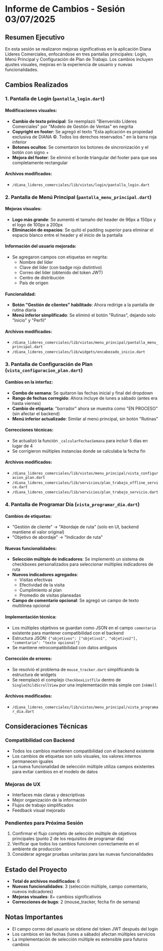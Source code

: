 # Informe de Cambios - Sesión 03/07/2025

## Resumen Ejecutivo
En esta sesión se realizaron mejoras significativas en la aplicación Diana Líderes Comerciales, enfocándose en tres pantallas principales: Login, Menú Principal y Configuración de Plan de Trabajo. Los cambios incluyen ajustes visuales, mejoras en la experiencia de usuario y nuevas funcionalidades.

## Cambios Realizados

### 1. Pantalla de Login (`pantalla_login.dart`)

#### Modificaciones visuales:
- **Cambio de texto principal**: Se reemplazó "Bienvenido Líderes Comerciales" por "Modelo de Gestión de Ventas" en negrita
- **Copyright en footer**: Se agregó el texto "Esta aplicación es propiedad exclusiva de DIANA ©. Todos los derechos reservados." en la barra roja inferior
- **Botones ocultos**: Se comentaron los botones de sincronización y el botón con signo + 
- **Mejora del footer**: Se eliminó el borde triangular del footer para que sea completamente rectangular

#### Archivos modificados:
- `/diana_lideres_comerciales/lib/vistas/login/pantalla_login.dart`

### 2. Pantalla de Menú Principal (`pantalla_menu_principal.dart`)

#### Mejoras visuales:
- **Logo más grande**: Se aumentó el tamaño del header de 96px a 150px y el logo de 100px a 200px
- **Eliminación de espacios**: Se quitó el padding superior para eliminar el espacio blanco entre el header y el inicio de la pantalla

#### Información del usuario mejorada:
- Se agregaron campos con etiquetas en negrita:
  - Nombre del líder
  - Clave del líder (con badge rojo distintivo)
  - Correo del líder (obtenido del token JWT)
  - Centro de distribución
  - País de origen

#### Funcionalidad:
- **Botón "Gestión de clientes" habilitado**: Ahora redirige a la pantalla de rutina diaria
- **Menú inferior simplificado**: Se eliminó el botón "Rutinas", dejando solo "Inicio" y "Perfil"

#### Archivos modificados:
- `/diana_lideres_comerciales/lib/vistas/menu_principal/pantalla_menu_principal.dart`
- `/diana_lideres_comerciales/lib/widgets/encabezado_inicio.dart`

### 3. Pantalla de Configuración de Plan (`vista_configuracion_plan.dart`)

#### Cambios en la interfaz:
- **Combo de semana**: Se quitaron las fechas inicial y final del dropdown
- **Rango de fechas corregido**: Ahora incluye de lunes a sábado (antes era hasta viernes)
- **Cambio de etiqueta**: "borrador" ahora se muestra como "EN PROCESO" (sin afectar el backend)
- **Menú inferior actualizado**: Similar al menú principal, sin botón "Rutinas"

#### Correcciones técnicas:
- Se actualizó la función `_calcularFechasSemana` para incluir 5 días en lugar de 4
- Se corrigieron múltiples instancias donde se calculaba la fecha fin

#### Archivos modificados:
- `/diana_lideres_comerciales/lib/vistas/menu_principal/vista_configuracion_plan.dart`
- `/diana_lideres_comerciales/lib/servicios/plan_trabajo_offline_service.dart`
- `/diana_lideres_comerciales/lib/servicios/plan_trabajo_servicio.dart`

### 4. Pantalla de Programar Día (`vista_programar_dia.dart`)

#### Cambios de etiquetas:
- "Gestión de cliente" → "Abordaje de ruta" (solo en UI, backend mantiene el valor original)
- "Objetivo de abordaje" → "Indicador de ruta"

#### Nuevas funcionalidades:
- **Selección múltiple de indicadores**: Se implementó un sistema de checkboxes personalizados para seleccionar múltiples indicadores de ruta
- **Nuevos indicadores agregados**:
  - Visitas efectivas
  - Efectividad de la visita
  - Cumplimiento al plan
  - Promedio de visitas planeadas
- **Campo de comentario opcional**: Se agregó un campo de texto multilínea opcional

#### Implementación técnica:
- Los múltiples objetivos se guardan como JSON en el campo `comentario` existente para mantener compatibilidad con el backend
- Estructura JSON: `{"objetivos": ["objetivo1", "objetivo2"], "comentario": "texto opcional"}`
- Se mantiene retrocompatibilidad con datos antiguos

#### Corrección de errores:
- Se resolvió el problema de `mouse_tracker.dart` simplificando la estructura de widgets
- Se reemplazó el complejo `CheckboxListTile` dentro de `SingleChildScrollView` por una implementación más simple con `InkWell`

#### Archivos modificados:
- `/diana_lideres_comerciales/lib/vistas/menu_principal/vista_programar_dia.dart`

## Consideraciones Técnicas

### Compatibilidad con Backend
- Todos los cambios mantienen compatibilidad con el backend existente
- Los cambios de etiquetas son solo visuales, los valores internos permanecen iguales
- La nueva funcionalidad de selección múltiple utiliza campos existentes para evitar cambios en el modelo de datos

### Mejoras de UX
- Interfaces más claras y descriptivas
- Mejor organización de la información
- Flujos de trabajo simplificados
- Feedback visual mejorado

### Pendientes para Próxima Sesión
1. Confirmar el flujo completo de selección múltiple de objetivos principales (punto 2 de los requisitos de programar día)
2. Verificar que todos los cambios funcionen correctamente en el ambiente de producción
3. Considerar agregar pruebas unitarias para las nuevas funcionalidades

## Estado del Proyecto
- **Total de archivos modificados**: 6
- **Nuevas funcionalidades**: 3 (selección múltiple, campo comentario, nuevos indicadores)
- **Mejoras visuales**: 8+ cambios significativos
- **Correcciones de bugs**: 2 (mouse_tracker, fecha fin de semana)

## Notas Importantes
- El campo correo del usuario se obtiene del token JWT después del login
- Los cambios en las fechas (lunes a sábado) afectan múltiples servicios
- La implementación de selección múltiple es extensible para futuros cambios